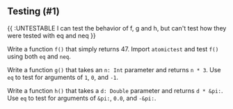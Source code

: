 ## Testing (#1)

{{ :UNTESTABLE I can test the behavior of f, g and h, but can't test
how they were tested with eq and neq }}

Write a function `f()` that simply returns 47. Import `atomictest` and test
`f()` using both `eq` and `neq`.

Write a function `g()` that takes an `n: Int` parameter and returns `n * 3`. Use
`eq` to test for arguments of `1`, `0`, and `-1`.

Write a function `h()` that takes a `d: Double` parameter and returns `d *
&pi:`. Use `eq` to test for arguments of `&pi:`, `0.0`, and `-&pi:`.